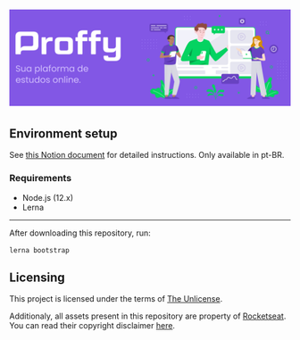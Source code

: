 # ![Proffy](assets/logo.png)

## Environment setup

See [this Notion document](https://www.notion.so/Configurando-Ambiente-NLW-98a471ad3cb6448284b8ceed31c45767) for detailed instructions. Only available in pt-BR.

### Requirements

- Node.js (12.x)
- Lerna

-----

After downloading this repository, run:

```
lerna bootstrap
```

## Licensing

This project is licensed under the terms of [The Unlicense](LICENSE).

Additionaly, all assets present in this repository are property of [Rocketseat](https://rocketseat.com.br/). You can read their copyright disclaimer [here](https://rocketseat.com.br/direitos-autorais).
